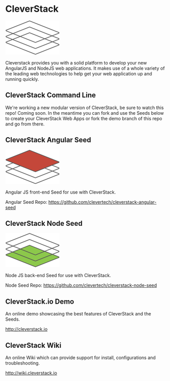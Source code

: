 # CleverStack

![cleverstack](assets/logos/cleverstack-logo-clean.png?raw=true)

Cleverstack provides you with a solid platform to develop your new AngularJS and NodeJS web applications. It makes use of a whole variety of the leading web technologies to help get your web application up and running quickly.

## CleverStack Command Line

We're working a new modular version of CleverStack, be sure to watch this repo! Coming soon. In the meantime you can fork and use the Seeds below to create your CleverStack Web Apps or fork the demo branch of this repo and go from there.


## CleverStack Angular Seed

![angular](assets/logos/angular-seed-logo-clean.png)

Angular JS front-end Seed for use with CleverStack.

Angular Seed Repo: https://github.com/clevertech/cleverstack-angular-seed


## CleverStack Node Seed

![node](assets/logos/node-seed-logo-clean.png)

Node JS back-end Seed for use with CleverStack.

Node Seed Repo: https://github.com/clevertech/cleverstack-node-seed


## CleverStack.io Demo

An online demo showcasing the best features of CleverStack and the Seeds.

http://cleverstack.io


## CleverStack Wiki

An online Wiki which can provide support for install, configurations and troubleshooting.

http://wiki.cleverstack.io

